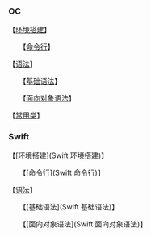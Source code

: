 ### OC

【[环境搭建](环境搭建)】

　　【[命令行](命令行)】

【[语法]()】

　　【[基础语法](基础语法)】

　　【[面向对象语法](面向对象语法)】

【[常用类](常用类)】

### Swift

【[环境搭建](Swift 环境搭建)】

　　【[命令行](Swift 命令行)】

【[语法]()】

　　【[基础语法](Swift 基础语法)】

　　【[面向对象语法](Swift 面向对象语法)】

